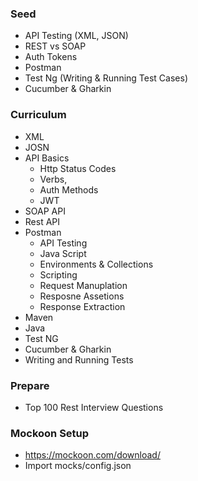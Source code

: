 ### Seed

- API Testing (XML, JSON)
- REST vs SOAP
- Auth Tokens
- Postman
- Test Ng (Writing & Running Test Cases)
- Cucumber & Gharkin

### Curriculum

- XML
- JOSN
- API Basics
  - Http Status Codes
  - Verbs,
  - Auth Methods
  - JWT
- SOAP API
- Rest API
- Postman
  - API Testing
  - Java Script
  - Environments & Collections
  - Scripting
  - Request Manuplation
  - Resposne Assetions
  - Response Extraction
- Maven
- Java
- Test NG
- Cucumber & Gharkin
- Writing and Running Tests

### Prepare

- Top 100 Rest Interview Questions

### Mockoon Setup

- https://mockoon.com/download/
- Import mocks/config.json
